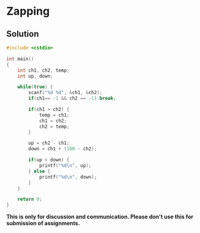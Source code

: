 # Zapping

## Solution

```c++
#include <cstdio>

int main()
{
    int ch1, ch2, temp;
    int up, down;

    while(true) {
        scanf("%d %d", &ch1, &ch2);
        if(ch1== -1 && ch2 == -1) break;

        if(ch1 > ch2) {
            temp = ch1;
            ch1 = ch2;
            ch2 = temp;
        }

        up = ch2 - ch1;
        down = ch1 + (100 - ch2);

        if(up < down) {
            printf("%d\n", up);
        } else {
            printf("%d\n", down);
        }
    }

    return 0;
}

```


**This is only for discussion and communication. Please don't use this for submission of assignments.**